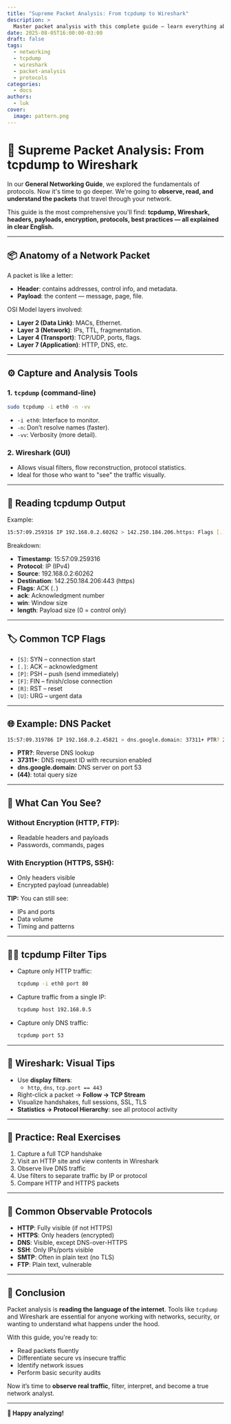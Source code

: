 ```yaml
---
title: "Supreme Packet Analysis: From tcpdump to Wireshark"
description: >
  Master packet analysis with this complete guide — learn everything about headers, payloads, tcpdump, Wireshark, and encrypted protocols.
date: 2025-08-05T16:00:00-03:00
draft: false
tags:
  - networking
  - tcpdump
  - wireshark
  - packet-analysis
  - protocols
categories:
  - docs
authors:
  - luk
cover:
  image: pattern.png
---
```


# 🧠 Supreme Packet Analysis: From tcpdump to Wireshark

In our **General Networking Guide**, we explored the fundamentals of protocols. Now it's time to go deeper. We're going to **observe, read, and understand the packets** that travel through your network.

This guide is the most comprehensive you'll find: **tcpdump, Wireshark, headers, payloads, encryption, protocols, best practices — all explained in clear English.**

---

## 📦 Anatomy of a Network Packet

A packet is like a letter:

- **Header**: contains addresses, control info, and metadata.
- **Payload**: the content — message, page, file.

OSI Model layers involved:

- **Layer 2 (Data Link)**: MACs, Ethernet.
- **Layer 3 (Network)**: IPs, TTL, fragmentation.
- **Layer 4 (Transport)**: TCP/UDP, ports, flags.
- **Layer 7 (Application)**: HTTP, DNS, etc.

---

## ⚙️ Capture and Analysis Tools

### 1. `tcpdump` (command-line)
```bash
sudo tcpdump -i eth0 -n -vv
```

- `-i eth0`: Interface to monitor.
- `-n`: Don’t resolve names (faster).
- `-vv`: Verbosity (more detail).

### 2. Wireshark (GUI)

- Allows visual filters, flow reconstruction, protocol statistics.
- Ideal for those who want to "see" the traffic visually.

---

## 🧾 Reading tcpdump Output

Example:
```bash
15:57:09.259316 IP 192.168.0.2.60262 > 142.250.184.206.https: Flags [.], ack 123456789, win 501, length 0
```

Breakdown:

- **Timestamp**: 15:57:09.259316
- **Protocol**: IP (IPv4)
- **Source**: 192.168.0.2:60262
- **Destination**: 142.250.184.206:443 (https)
- **Flags**: ACK (`.`)
- **ack**: Acknowledgment number
- **win**: Window size
- **length**: Payload size (0 = control only)

---

## 🏷️ Common TCP Flags

- `[S]`: SYN – connection start
- `[.]`: ACK – acknowledgment
- `[P]`: PSH – push (send immediately)
- `[F]`: FIN – finish/close connection
- `[R]`: RST – reset
- `[U]`: URG – urgent data

---

## 🌐 Example: DNS Packet

```bash
15:57:09.319786 IP 192.168.0.2.45821 > dns.google.domain: 37311+ PTR? 206.184.250.142.in-addr.arpa. (44)
```

- **PTR?**: Reverse DNS lookup
- **37311+**: DNS request ID with recursion enabled
- **dns.google.domain**: DNS server on port 53
- **(44)**: total query size

---

## 🔐 What Can You See?

### Without Encryption (HTTP, FTP):
- Readable headers and payloads
- Passwords, commands, pages

### With Encryption (HTTPS, SSH):
- Only headers visible
- Encrypted payload (unreadable)

**TIP:** You can still see:
- IPs and ports
- Data volume
- Timing and patterns

---

## 🕵️‍♂️ tcpdump Filter Tips

- Capture only HTTP traffic:
  ```bash
  tcpdump -i eth0 port 80
  ```
- Capture traffic from a single IP:
  ```bash
  tcpdump host 192.168.0.5
  ```
- Capture only DNS traffic:
  ```bash
  tcpdump port 53
  ```

---

## 🎨 Wireshark: Visual Tips

- Use **display filters**:
  - `http`, `dns`, `tcp.port == 443`
- Right-click a packet → **Follow → TCP Stream**
- Visualize handshakes, full sessions, SSL, TLS
- **Statistics → Protocol Hierarchy**: see all protocol activity

---

## 🧪 Practice: Real Exercises

1. Capture a full TCP handshake
2. Visit an HTTP site and view contents in Wireshark
3. Observe live DNS traffic
4. Use filters to separate traffic by IP or protocol
5. Compare HTTP and HTTPS packets

---

## 🧰 Common Observable Protocols

- **HTTP**: Fully visible (if not HTTPS)
- **HTTPS**: Only headers (encrypted)
- **DNS**: Visible, except DNS-over-HTTPS
- **SSH**: Only IPs/ports visible
- **SMTP**: Often in plain text (no TLS)
- **FTP**: Plain text, vulnerable

---

## 🧠 Conclusion

Packet analysis is **reading the language of the internet**. Tools like `tcpdump` and Wireshark are essential for anyone working with networks, security, or wanting to understand what happens under the hood.

With this guide, you're ready to:
- Read packets fluently
- Differentiate secure vs insecure traffic
- Identify network issues
- Perform basic security audits

Now it’s time to **observe real traffic**, filter, interpret, and become a true network analyst.

---

**🚀 Happy analyzing!**